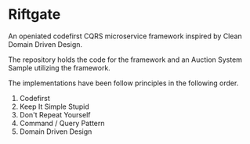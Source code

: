 # Riftgate

An openiated codefirst CQRS microservice framework inspired by Clean Domain Driven Design.

The repository holds the code for the framework and an Auction System Sample utilizing the framework. 

The implementations have been follow principles in the following order.

1. Codefirst
3. Keep It Simple Stupid
4. Don't Repeat Yourself
5. Command / Query Pattern
6. Domain Driven Design
